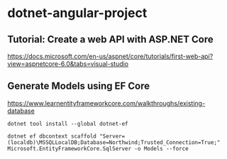 # dotnet-angular-project

## Tutorial: Create a web API with ASP.NET Core
https://docs.microsoft.com/en-us/aspnet/core/tutorials/first-web-api?view=aspnetcore-6.0&tabs=visual-studio


## Generate Models using EF Core
https://www.learnentityframeworkcore.com/walkthroughs/existing-database

`dotnet tool install --global dotnet-ef`

`dotnet ef dbcontext scaffold "Server=(localdb)\MSSQLLocalDB;Database=Northwind;Trusted_Connection=True;" Microsoft.EntityFrameworkCore.SqlServer -o Models --force`